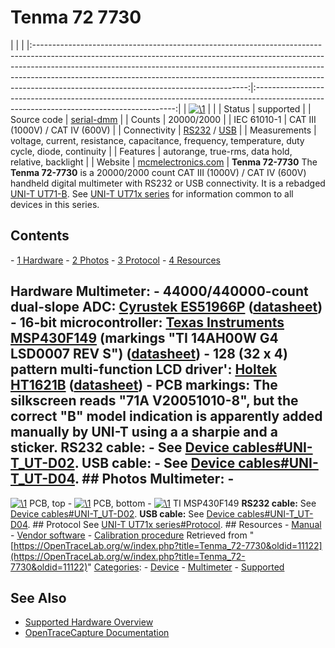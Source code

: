 # Tenma 72 7730

| | | |:-----------------------------------------------------------------------------------------------------------------------------------------------------------------------------------------------------------------------------------------------------------------------------------------------------------------------------------------------------------------------------:|:----------------------------------------------------------------------------------------------------------------------------------------:| | [![\1](../../assets/hardware/general/\2)](./File:Tenma_72-7730.png.html) | | | Status | supported | | Source code | [serial-dmm](http://github.com/OpenTraceLab/?p=OpenTraceCapture.git;a=tree;f=src/hardware/serial-dmm) | | Counts | 20000/2000 | | IEC 61010-1 | CAT III (1000V) / CAT IV (600V) | | Connectivity | [RS232](Device_cables.html#UNI-T_UT-D02 "Device cables") / [USB](Device_cables.html#UNI-T_UT-D04 "Device cables") | | Measurements | voltage, current, resistance, capacitance, frequency, temperature, duty cycle, diode, continuity | | Features | autorange, true-rms, data hold, relative, backlight | | Website | [mcmelectronics.com](http://www.mcmelectronics.com/product/TENMA-72-7730-/72-7730) | **Tenma 72-7730** The **Tenma 72-7730** is a 20000/2000 count CAT III (1000V) / CAT IV (600V) handheld digital multimeter with RS232 or USB connectivity. It is a rebadged [UNI-T UT71-B](UNI-T_UT71x_series.html "UNI-T UT71x series"). See [UNI-T UT71x series](UNI-T_UT71x_series.html "UNI-T UT71x series") for information common to all devices in this series. 
## Contents 
\- [1 Hardware](Tenma_72-7730.html#Hardware) \- [2 Photos](Tenma_72-7730.html#Photos) \- [3 Protocol](Tenma_72-7730.html#Protocol) \- [4 Resources](Tenma_72-7730.html#Resources) 
## Hardware **Multimeter**: \- **44000/440000-count dual-slope ADC**: [Cyrustek ES51966P](http://www.cyrustek.com.tw/product-1-44000.htm#ES51966) ([datasheet](http://www.cyrustek.com.tw/spec/ES51966A.pdf)) \- **16-bit microcontroller**: [Texas Instruments MSP430F149](http://www.ti.com/product/msp430f149) (markings "TI 14AH00W G4 LSD0007 REV S") ([datasheet](http://www.ti.com/lit/gpn/msp430f149)) \- **128 (32 x 4) pattern multi-function LCD driver'**: [Holtek HT1621B](http://www.holtek.com.tw/english/docum/consumer/1621.htm) ([datasheet](http://www.holtek.com.tw/pdf/consumer/ht1621v310.pdf)) \- **PCB markings**: The silkscreen reads "71A V20051010-8", but the correct "B" model indication is apparently added manually by UNI-T using a a sharpie and a sticker. **RS232 cable:** \- See [Device cables#UNI-T_UT-D02](Device_cables.html#UNI-T_UT-D02 "Device cables"). **USB cable:** \- See [Device cables#UNI-T_UT-D04](Device_cables.html#UNI-T_UT-D04 "Device cables"). ## Photos **Multimeter**: \- 
[![\1](../../assets/hardware/general/\2)](./File:Tenma_72-7730_PCB_front.jpg.html)
PCB, top
\- 
[![\1](../../assets/hardware/general/\2)](./File:Tenma_72-7730_PCB_back.jpg.html)
PCB, bottom
\- 
[![\1](../../assets/hardware/general/\2)](./File:Tenma_72-7730_PCB_MCU.jpg.html)
TI MSP430F149
**RS232 cable:** See [Device cables#UNI-T_UT-D02](Device_cables.html#UNI-T_UT-D02 "Device cables"). **USB cable:** See [Device cables#UNI-T_UT-D04](Device_cables.html#UNI-T_UT-D04 "Device cables"). ## Protocol See [UNI-T UT71x series#Protocol](UNI-T_UT71x_series.html#Protocol "UNI-T UT71x series"). ## Resources \- [Manual](http://www.mcmelectronics.com/content/ProductData/Manuals/72-7730.pdf) \- [Vendor software](http://www.mcmelectronics.com/content/ProductData/downloads/72-7730-Software.zip) \- [Calibration procedure](http://www.element14.com/community/servlet/JiveServlet/download/1856-1718/UT71B%20Calibration%20Procedure.xls)
Retrieved from "[https://OpenTraceLab.org/w/index.php?title=Tenma_72-7730&oldid=11122](https://OpenTraceLab.org/w/index.php?title=Tenma_72-7730&oldid=11122)" 
[Categories](specialcategories-specialcategories.md): \- [Device](./Category:Device.html "Category:Device") \- [Multimeter](./Category:Multimeter.html "Category:Multimeter") \- [Supported](./Category:Supported.html "Category:Supported")

## See Also
- [Supported Hardware Overview](../supported-hardware.md)
- [OpenTraceCapture Documentation](../../opentracecapture/overview.md)

